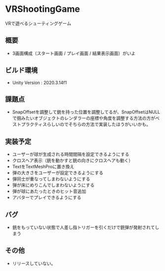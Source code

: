 # VRShootingGame
 VRで遊べるシューティングゲーム
 
## 概要
- 3画面構成（スタート画面 / プレイ画面 / 結果表示画面）がいよ

## ビルド環境
- Unity Version : 2020.3.14f1

## 課題点
- SnapOffsetを調整して銃を持った位置を調整してるが、SnapOffsetはNULLで掴みたいオブジェクトのレンダラーの座標や角度を調整する方法の方がベストプラクティスらしいのでそちらの方法で実装したほうがいいかも。

## 実装予定
- ユーザーが球が生成される時間間隔を設定できるようにする
- クロスヘア表示（銃を動かすと銃の向きにクロスヘアも動く）
- TextをTextMeshProに置き換え
- 弾の大きさをユーザーが設定できるようにする
- 弾同士が重なってしまわないようにする
- 弾が床にめりこんでしまわないようにする
- 弾が球にあたったときのヒット音追加
- アバターでプレイできるようにする

## バグ
- 銃をもっていない状態で人差し指トリガーを引くだけで銃弾が発射されてしまう

## その他
- リリースしていない。


